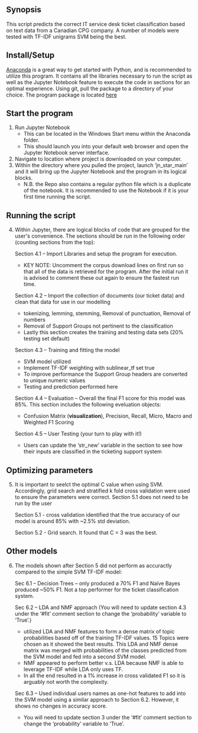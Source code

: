 ## Synopsis
This script predicts the correct IT service desk ticket classification based on text data from a Canadian CPG company.
A number of models were tested with TF-IDF unigrams SVM being the best.

## Install/Setup
[Anaconda](https://www.anaconda.com/download/) is a great way to get started with Python, and is recommended to utilize this program.  It contains all the libraries necessary to run the script as well as the Jupyter Notebook feature to execute the code in sections for an optimal experience.
Using git, pull the package to a directory of your choice.  The program package is located [here](https://github.com/mattbitter/CS410_TicketClassification/)

## Start the program
1. Run Jupyter Notebook
	*  This can be located in the Windows Start menu within the Anaconda folder.
	*  This should launch you into your default web browser and open the Jupyter Notebook server interface.
2. Navigate to location where project is downloaded on your computer.
3. Within the directory where you pulled the project, launch ‘jn_star_main’ and it will bring up the Jupyter Notebook and the program in its logical blocks.
	* N.B. the Repo also contains a regular python file which is a duplicate of the notebook. It is recommended to use the Notebook if it is your first time running the script.

## Running the script
4. Within Jupyter, there are logical blocks of code that are grouped for the user's convenience.  The sections should be run in the following order (counting sections from the top):

	Section 4.1 – Import Libraries and setup the program for execution.
	* KEY NOTE:  Uncomment the corpus download lines on first run so that all of the data is retrieved for the program.  After the initial run it is advised to comment these out again to ensure the fastest run time.

	Section 4.2 – Import the collection of documents (our ticket data) and clean that data for use in our modelling
	* tokenizing, lemming, stemming, Removal of punctuation, Removal of numbers
	* Removal of Support Groups not pertinent to the classification
	* Lastly this section creates the training and testing data sets (20% testing set default)
	
	Section 4.3 – Training and fitting the model
	*  SVM model utilized
	* Implement TF-IDF weighting with sublinear_tf set true 
	* To improve performance the Support Group headers are converted to unique numeric values 
	* Testing and prediction performed here
	
	Section 4.4 – Evaluation – Overall the final F1 score for this model was 85%.  This section includes the following eveluation objects:
	*  Confusion Matrix (**visualization**), Precision, Recall, Micro, Macro and Weighted F1 Scoring
	
	Section 4.5 – User Testing (your turn to play with it!)
	* Users can update the ‘str_new’ variable in the section to see how their inputs are classified in the ticketing support system

## Optimizing parameters
5. It is important to seelct the optimal C value when using SVM. Accordingly, grid search and stratified k fold cross validation were used to ensure the parameters were correct. Section 5.1 does not need to be run by the user

	Section 5.1 - cross validation identified that the true accuracy of our model is around 85% with ~2.5% std deviation.
	
	Section 5.2 - Grid search. It found that C = 3 was the best.

## Other models
6. The models shown after Section 5 did not perform as accuractly compared to the simple SVM TF-IDF model:
	
	Sec 6.1 – Decision Trees – only produced a 70% F1 and Naïve Bayes produced ~50% F1.  Not a top performer for the ticket classification system.
	
	Sec 6.2 – LDA and NMF approach (You will need to update section 4.3 under the ‘#fit’ comment section to change the ‘probability’ variable to ‘True’.)
	* utilized LDA and NMF features to form a dense matrix of topic probabilities based off of the training TF-IDF values. 15 Topics were chosen as it showed the best results. This LDA and NMF dense matrix was merged with probabilities of the classes predicted from the SVM model and fed into a second SVM model.
	* NMF appeared to perform better v.s. LDA because NMF is able to leverage TF-IDF while LDA only uses TF. 
	* In all the end resulted in a 1% increase in cross validated F1 so it is arguably not worth the complexity.
	
	Sec 6.3 – Used individual users names as one-hot features to add into the SVM model using a similar approach to Section 6.2. However, it shows no changes in accuracy score.
	* You will need to update section 3 under the ‘#fit’ comment section to change the ‘probability’ variable to ‘True’.
